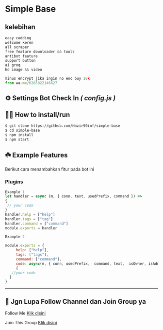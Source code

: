 # **Simple Base** 
## kelebihan
```javascript
easy codding
welcome keren
all scraper
free feature downloader && tools
antibot feature
support button
ai groq
hd image && video
```
```javascript
minus encrypt jika ingin no enc buy 10k
from wa.me/6285822146627
```

## ⚙️ Settings Bot Check In ***( config.js )***


## 👨‍💻 How to install/run


```bash
$ git clone https://github.com/Nazir99inf/simple-base
$ cd simple-base
$ npm install
$ npm start
```

## ☘️ Example Features
Berikut cara menambahkan fitur pada bot ini

### Plugins

```javascript
Example 1
let handler = async (m, { conn, text, usedPrefix, command }) => 
{
 // your code
}
handler.help = ["help"]
handler.tags = ["tag"]
handler.command = ["command"]
module.exports = handler

Example 2

module.exports = {
     help: ["help"],
     tags: ["tags"],
     command: ["command"],
     code: async(m, { conn, usedPrefix,  command, text,  isOwner, isAdmin, isBotAdmin, isPrems, chatUpdate  }) => 
     {
   //your code
  } 
}
```
---  

## 📢 Jgn Lupa Follow Channel dan Join Group ya

<p>Follow Me    <a href="https://whatsapp.com/channel/0029Vb3LR5XD38CUOYS3Ry2B">Klik disini</a></p>

<p>Join This Group   <a href="https://chat.whatsapp.com/DwiyKDLAuwjHqjPasln3WP">Klik disini</a></p>
